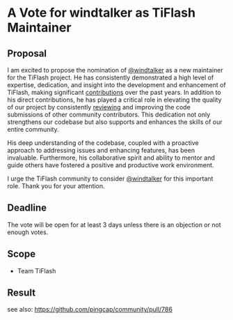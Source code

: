 # A Vote for windtalker as TiFlash Maintainer

## Proposal

I am excited to propose the nomination of [@windtalker](https://github.com/windtalker) as a new maintainer for the TiFlash project. He has consistently demonstrated a high level of expertise, dedication, and insight into the development and enhancement of TiFlash, making significant [contributions](https://github.com/pingcap/tiflash/commits?author=windtalker) over the past years. In addition to his direct contributions, he has played a critical role in elevating the quality of our project by consistently [reviewing](https://github.com/pingcap/tiflash/pulls?q=is%3Apr+reviewed-by%3Awindtalker) and improving the code submissions of other community contributors. This dedication not only strengthens our codebase but also supports and enhances the skills of our entire community.

His deep understanding of the codebase, coupled with a proactive approach to addressing issues and enhancing features, has been invaluable. Furthermore, his collaborative spirit and ability to mentor and guide others have fostered a positive and productive work environment.

I urge the TiFlash community to consider [@windtalker](https://github.com/windtalker) for this important role. Thank you for your attention.

## Deadline

The vote will be open for at least 3 days unless there is an objection or not enough votes.

## Scope

* Team TiFlash

## Result

see also: https://github.com/pingcap/community/pull/786
